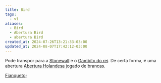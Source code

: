 ```yaml
---
title: Bird
tags:
  - v1
aliases:
  - Bird
  - Abertura Bird
  - abertura Bird
created_at: 2024-07-26T13:21:33-03:00
updated_at: 2024-08-07T17:42:12-03:00
---
```


Pode transpor para a [Stonewall](../../../../ideias/2024/07/12/Xadrez_Stonewall.md) e o [Gambito do rei](Xadrez_Gambito_do_rei.md). De certa forma, é uma abertura [Abertura Holandesa](../../../../ideias/2024/07/12/Xadrez_Abertura_Holandesa.md) jogado de brancas. 

[Fianqueto](../../../../sementes/2024/07/01/2024-07-01-Fianqueto.md);